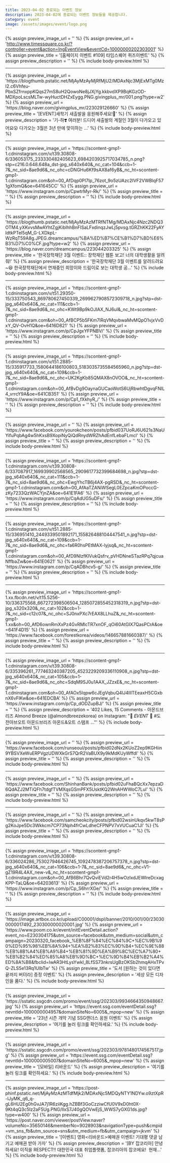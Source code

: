 ```yaml
---
title: 2023-04-02 종료되는 이벤트 정보
description: 2023-04-02에 종료되는 이벤트 정보들을 제공합니다.
category: event
image: /assets/images/event/logo.png
---
```

{% assign preview_image_url = '' %}
{% assign preview_url = 'http://www.timessquare.co.kr/?controller=event&action=IngEventView&eventCd=10000000202303001' %}
{% assign preview_title = '[홈페이지 이벤트 #109] 타임스퀘어 퀴즈이벤트' %}
{% assign preview_description = '' %}
{% include body-preview.html %}
<hr>{% assign preview_image_url = 'https://blogthumb.pstatic.net/MjAyMzAyMjRfMjU2/MDAxNjc3MjExMTg0MzI2.c6Vhfeu-PbxSZfrnxppKQqs27mS8uH2QowoNe8jJXjYg.kkbvdXP9BqKGzOD-MDXpoLscsMLTw-wyHuctDHZxEygg.PNG.givingplus_mr/001.png?type=w2' %}
{% assign preview_url = 'https://blog.naver.com/givingplus_mr/223029126660' %}
{% assign preview_title = '[EVENT]새학기 새출발을 응원해주세요!🎈' %}
{% assign preview_description = '기-하❣️ 여러분! 드디어 새출발의 계절인 3월이 다가오고 있어요😮 다가오는 3월은 3년 만에 맞이하는 ...' %}
{% include body-preview.html %}
<hr>{% assign preview_image_url = 'https://scontent-gmp1-1.cdninstagram.com/v/t39.30808-6/336053175_233330482405623_6984203925717034785_n.png?stp=c216.0.648.648a_dst-jpg_s640x640&amp;_nc_cat=104&amp;ccb=1-7&amp;_nc_sid=8ae9d6&amp;_nc_ohc=cDNGHu6Kf9sAX8af6yB&amp;_nc_ht=scontent-gmp1-1.cdninstagram.com&amp;oh=00_AfDqp0PI7Ip_76zot_9o5zUAzc2IVF2VWBlqF571gXfomQ&amp;oe=641645CC' %}
{% assign preview_url = 'https://www.instagram.com/p/CpwtrMyr-Rk/' %}
{% assign preview_title = '' %}
{% assign preview_description = '' %}
{% include body-preview.html %}
<hr>{% assign preview_image_url = 'https://blogthumb.pstatic.net/MjAyMzAzMTRfNTMg/MDAxNjc4Nzc2NDQ3OTM4.yXKvvsMwAYhtZgjKibIhhBnFISaLFxdinqzJwLj5pvsg.tGRZhKK22FyAYIdtkPTeI5qM_G-LXDkpL-WzRqT59A8g.JPEG.dreamcampus/%BA%ED%B7%CE%B1%D7%BD%E6%B3%D7%C0%CF.jpg?type=w2' %}
{% assign preview_url = 'https://blog.naver.com/dreamcampus/223044203325' %}
{% assign preview_title = '한국장학재단 3월 이벤트:: 장학재단 웹툰 보고! 너의 대학생활을 알려줘!' %}
{% assign preview_description = '한국장학재단 3월 이벤트를 알려드려요~😆 한국장학재단에서 연재중인 희망이와 드림이로 보는 대학생 공...' %}
{% include body-preview.html %}
<hr>{% assign preview_image_url = 'https://scontent-gmp1-1.cdninstagram.com/v/t51.29350-15/333750543_869780627450339_2699627908572309718_n.jpg?stp=dst-jpg_s640x640&amp;_nc_cat=111&amp;ccb=1-7&amp;_nc_sid=8ae9d6&amp;_nc_ohc=KWt9Bp9kOJIAX_NJ6uI&amp;_nc_ht=scontent-gmp1-1.cdninstagram.com&amp;oh=00_AfBCP5b5FKm7IRqVMqvbwaMvMQpO1vjxVvDxY_QV-OvH1Q&amp;oe=6416D821' %}
{% assign preview_url = 'https://www.instagram.com/p/CpJgxYFPNBV/' %}
{% assign preview_title = '' %}
{% assign preview_description = '' %}
{% include body-preview.html %}
<hr>{% assign preview_image_url = 'https://scontent-gmp1-1.cdninstagram.com/v/t51.2885-15/335917733_1580644186100803_5183035735584565960_n.jpg?stp=dst-jpg_s640x640&amp;_nc_cat=109&amp;ccb=1-7&amp;_nc_sid=8ae9d6&amp;_nc_ohc=UK2KgKb85QMAX8nOVOO&amp;_nc_ht=scontent-gmp1-1.cdninstagram.com&amp;oh=00_AfBvDg9OaynaGUCaoWotS6UjRbwhtDgvqFNIL4_vrrcY9A&amp;oe=641CB351' %}
{% assign preview_url = 'https://www.instagram.com/p/Cp1_fXkhyR_/' %}
{% assign preview_title = '' %}
{% assign preview_description = '' %}
{% include body-preview.html %}
<hr>{% assign preview_image_url = '' %}
{% assign preview_url = 'https://www.facebook.com/yourokcheon/posts/pfbid037UoRJ6U621s3NaUYifuPqbAg4w5hKxsB9XopiNyQiQdRnydWRZhAdEnfLebaFLmcl' %}
{% assign preview_title = '' %}
{% assign preview_description = '' %}
{% include body-preview.html %}
<hr>{% assign preview_image_url = 'https://scontent-gmp1-1.cdninstagram.com/v/t39.30808-6/337087917_169939902568565_2909617732399684698_n.jpg?stp=dst-jpg_s640x640&amp;_nc_cat=111&amp;ccb=1-7&amp;_nc_sid=8ae9d6&amp;_nc_ohc=EwgYhcTB6j4AX-pgRSD&amp;_nc_ht=scontent-gmp1-1.cdninstagram.com&amp;oh=00_AfAaTZANiWSegL0EZpcaKmOPoccG-zKy7233QzWACYjnZA&amp;oe=641E1FA6' %}
{% assign preview_url = 'https://www.instagram.com/p/CqAdUG5uDFs/' %}
{% assign preview_title = '' %}
{% assign preview_description = '' %}
{% include body-preview.html %}
<hr>{% assign preview_image_url = 'https://scontent-gmp1-1.cdninstagram.com/v/t51.2885-15/336951410_2449339501892171_155826488104447541_n.jpg?stp=dst-jpg_s640x640&amp;_nc_cat=109&amp;ccb=1-7&amp;_nc_sid=8ae9d6&amp;_nc_ohc=fa6R0hsPEtMAX-lyjsq&amp;_nc_ht=scontent-gmp1-1.cdninstagram.com&amp;oh=00_AfD9NIzfKlVukQsfrv_pVHDNneSTazRPq7qjcuaNffbaZw&amp;oe=641E0621' %}
{% assign preview_url = 'https://www.instagram.com/p/CqADBhcv5-g/' %}
{% assign preview_title = '' %}
{% assign preview_description = '' %}
{% include body-preview.html %}
<hr>{% assign preview_image_url = 'https://scontent-gmp1-1.xx.fbcdn.net/v/t15.5256-10/336375568_667272398506504_1285072855452318319_n.jpg?stp=dst-jpg_s320x320&amp;_nc_cat=102&amp;ccb=1-7&amp;_nc_sid=c12c07&amp;_nc_ohc=SJ0nxPXc7rEAX8LLhuZ&amp;_nc_ht=scontent-gmp1-1.xx&amp;oh=00_AfD6ownRmXxPz4GvRMlcTR7xnOF_qOi60AtGIX7QasPCrA&amp;oe=641F4D15' %}
{% assign preview_url = 'https://www.facebook.com/forestkorea/videos/146657881660387/' %}
{% assign preview_title = '' %}
{% assign preview_description = '' %}
{% include body-preview.html %}
<hr>{% assign preview_image_url = 'https://scontent-gmp1-1.cdninstagram.com/v/t39.30808-6/335396261_777463240387205_4523229209336110908_n.jpg?stp=dst-jpg_s640x640&amp;_nc_cat=105&amp;ccb=1-7&amp;_nc_sid=8ae9d6&amp;_nc_ohc=SdqM9SJ0u1AAX_JZzxE&amp;_nc_ht=scontent-gmp1-1.cdninstagram.com&amp;oh=00_AfAOx5lqpw6cJEgVqbuQ4lJ4IllTEeaxH5CGxbnX6vFlKw&amp;oe=641EDCBA' %}
{% assign preview_url = 'https://www.instagram.com/p/Cp_dODZupBJ/' %}
{% assign preview_title = '' %}
{% assign preview_description = '402 Likes, 15 Comments - &#x110b;&#x1161;&#x1106;&#x1169;&#x11ab;&#x1103;&#x1173;&#x1107;&#x1173;&#x1105;&#x1175;&#x110c;&#x1173; Almond Breeze (&#064;almondbreezekorea) on Instagram: &quot;&#x1f539; &#x1d438;&#x1d449;&#x1d438;&#x1d441;&#x1d447; &#x1f539; #&#xb3c4;&#xc804;&#xc544;&#xbe0c;&#xc624;&#xd2b8; &#xc544;&#xbaac;&#xb4dc;&#xbe0c;&#xb9ac;&#xc988; &#xc544;&#xbaac;&#xb4dc;&amp;&#xc624;&#xd2b8; &#xc2a4;&#xd0ec;&#xd504; ...&quot;' %}
{% include body-preview.html %}
<hr>{% assign preview_image_url = '' %}
{% assign preview_url = 'https://www.facebook.com/runseoul/posts/pfbid02dNx2KUoZ2ep9KGHiin9YBSVXeWuERPVgzUDWXkGrS7QrR2VaBUX9y9kMdKUyWffdl' %}
{% assign preview_title = '' %}
{% assign preview_description = '' %}
{% include body-preview.html %}
<hr>{% assign preview_image_url = '' %}
{% assign preview_url = 'https://www.facebook.com/ShinhanBank/posts/pfbid02uFhaBQcXx7epzaD6QdAZJ2MTiQFh7tdgfTVMXqsGSmPFX5UsktKQ2WnAHWWoC7Lul' %}
{% assign preview_title = '' %}
{% assign preview_description = '' %}
{% include body-preview.html %}
<hr>{% assign preview_image_url = '' %}
{% assign preview_url = 'https://www.facebook.com/samcheokcity/posts/pfbid02wsinUkqv5kwT8sPg2KoJpe5Dc3Wkkcm7CP73Nph4frCwLdheCFPNPV7xVUCuaC1Jl' %}
{% assign preview_title = '' %}
{% assign preview_description = '' %}
{% include body-preview.html %}
<hr>{% assign preview_image_url = 'https://scontent-gmp1-1.cdninstagram.com/v/t39.30808-6/336024286_753027946426745_1092478387206757378_n.jpg?stp=dst-jpg_s640x640&amp;_nc_cat=106&amp;ccb=1-7&amp;_nc_sid=8ae9d6&amp;_nc_ohc=V1-gZ19R4L4AX_new-v&amp;_nc_ht=scontent-gmp1-1.cdninstagram.com&amp;oh=00_AfB6Bhr7QvQviEVd2r4H5wOzIxdJEWIreDcxagKPP-TaLQ&amp;oe=64203613' %}
{% assign preview_url = 'https://www.instagram.com/p/Cp_S6hrrXGe/' %}
{% assign preview_title = '' %}
{% assign preview_description = '' %}
{% include body-preview.html %}
<hr>{% assign preview_image_url = 'https://image.artbox.co.kr/upload/C00001/dspl/banner/2010/001/00/230300000017492_230300000020001.jpg' %}
{% assign preview_url = 'https://www.poom.co.kr/event/initEventDetail.action?event_no=E230304175&utm_source=facebook&utm_medium=social&utm_campaign=20230320_facebook_%EB%8F%84%EC%84%9C+%EC%9B%90%ED%95%98%EB%8A%94+%EA%B2%83%EC%9D%B4+%EC%9E%88%EB%8B%A4%EB%A9%B4+%EB%81%9D%EA%B9%8C%EC%A7%80+%EB%B2%84%ED%85%A8%EB%9D%BC+%EC%9D%B4%EB%B2%A4%ED%8A%B8&fbclid=IwAR3HtLysYwkI_8LfSS73nkrsUgBzOKSb2hmqAHxTPvQ-ZLS5e13Rq1UIbTw' %}
{% assign preview_title = '도서 [원하는 것이 있다면 끝까지 버텨라] 증정 이벤트' %}
{% assign preview_description = '세상 모든 디자인을 품다.' %}
{% include body-preview.html %}
<hr>{% assign preview_image_url = 'https://sstatic.ssgcdn.com/promo/event/ssg/202303/9934664350948667.jpg' %}
{% assign preview_url = 'https://event.ssg.com/eventDetail.ssg?nevntId=1000000004957&domainSiteNo=6005&_mpop=new' %}
{% assign preview_title = '23년 시즌 개막 기념 SSG랜더스 응원 이벤트' %}
{% assign preview_description = '여기를 눌러 링크를 확인하세요.' %}
{% include body-preview.html %}
<hr>{% assign preview_image_url = 'https://sstatic.ssgcdn.com/promo/event/ssg/202303/9781480174567517.jpg' %}
{% assign preview_url = 'https://event.ssg.com/eventDetail.ssg?nevntId=1000000005007&domainSiteNo=6005&_mpop=new' %}
{% assign preview_title = '[모바일] 리바운드' %}
{% assign preview_description = '여기를 눌러 링크를 확인하세요.' %}
{% include body-preview.html %}
<hr>{% assign preview_image_url = 'https://post-phinf.pstatic.net/MjAyMzAzMTdfMjk2/MDAxNjc5MDQyNTY1NDYw.o9ztXpR-lJyMK_q6_q-gL6HU2Eg0hGvJA7j1R6ziiKgg.hZBBf3GoCzziwCfU0V9xD0ht0X-9Kt4qQ3c5Iz2aF5Ug.PNG/IlxS7J40gQOVwEjS_WWS7yGXG1ds.jpg?type=w400' %}
{% assign preview_url = 'https://post.naver.com/viewer/postView.naver?volumeNo=35650146&memberNo=9028903&navigationType=push&cmpid=vm_sns_fb&utm_source=sns&utm_medium=fb&utm_campaign=jkvm' %}
{% assign preview_title = '[이벤트] 영화&lt;리바운드&gt;예매권 이벤트! 기대평 댓글 남기고 예매권 받아 가자' %}
{% assign preview_description = '[BY 잡코리아] 안녕하세요! 이직을 RESPECT!! 대한민국 대표 취업플랫폼, 잡코리아​의 잡코에요! ​ 현재...' %}
{% include body-preview.html %}